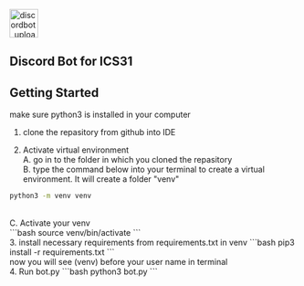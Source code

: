 <br/>
<img width="50" alt="discordbot_upload" src="https://raw.githubusercontent.com/CodingDingDong/discord_ics31/main/discord.png"> 

## **Discord Bot for ICS31**

## Getting Started
make sure python3 is installed in your computer

1. clone the repasitory from github into IDE

2. Activate virtual environment
    <br>
    A. go in to the folder in which you cloned the repasitory
    <br>
    B. type the command below into your terminal to create a virtual environment. It will create a folder "venv"
    <br>
```bash
python3 -m venv venv
```
<br>
    C. Activate your venv
<br>
```bash
source venv/bin/activate
```
<br>
3. install necessary requirements from requirements.txt in venv
```bash
pip3 install -r requirements.txt
```
<br>
now you will see (venv) before your user name in terminal
<br>
4. Run bot.py
```bash
python3 bot.py
```
<br/>

